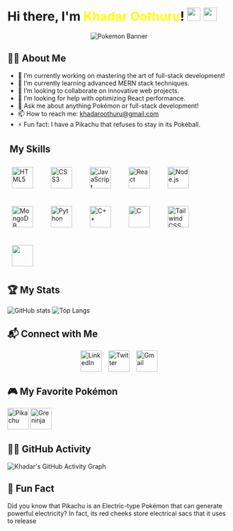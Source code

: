 # Hi there, I'm <span id="name" style="color: yellow;">Khadar Oothuru</span>! <img src="https://www.flaticon.com/free-icon/pikachu_528098?term=pikachu&page=1&position=2&origin=tag&related_id=528098" width="30" height="30" /> <img src="https://www.flaticon.com/free-icon/pokeball_528101?term=pokemon&page=1&position=4&origin=tag&related_id=528101" width="30" height="30" />

<div align="center">
    <img src="https://i.pinimg.com/originals/84/73/30/8473305740daf36cbbb6b2bba9257b83.gif" alt="Pokemon Banner"/>
</div>

## 🧑‍💻 About Me

- 🔭 I’m currently working on mastering the art of full-stack development!
- 🌱 I’m currently learning advanced MERN stack techniques.
- 👯 I’m looking to collaborate on innovative web projects.
- 🤔 I’m looking for help with optimizing React performance.
- 💬 Ask me about anything Pokémon or full-stack development!
- 📫 How to reach me: [khadaroothuru@gmail.com](mailto:khadaroothuru@gmail.com)
- ⚡ Fun fact: I have a Pikachu that refuses to stay in its Pokéball.

## ️ My Skills

<div style="display: flex; flex-wrap: wrap; gap: 20px;">
  <img src="https://camo.githubusercontent.com/a8fe528a97fcc27055ef34a472388c90d1244994222daacd7c0d8bb34ba14a38/68747470733a2f2f63646e2e73696d706c6569636f6e732e6f72672f68746d6c352f453334463236" alt="HTML5" width="48" height="48" style="margin: 10px;">
  <img src="https://camo.githubusercontent.com/00c0d00ee4f178534b6e64fdfcdc87cacb0b17d03c762f84c2257d6a5475c991/68747470733a2f2f63646e2e73696d706c6569636f6e732e6f72672f637373332f313537324236" alt="CSS3" width="48" height="48" style="margin: 10px;">
  <img src="https://camo.githubusercontent.com/925b29852cb5efdf010047c87df3b358bf89aad781be4c7b61aa1ac100fb6e16/68747470733a2f2f63646e2e73696d706c6569636f6e732e6f72672f6a6176617363726970742f463744463145" alt="JavaScript" width="48" height="48" style="margin: 10px;">
  <img src="https://camo.githubusercontent.com/6d2de6085b458639dfeea336711e1507d188cecacceeee91bfd8a53d57959e62/68747470733a2f2f63646e2e73696d706c6569636f6e732e6f72672f72656163742f363144414642" alt="React" width="48" height="48" style="margin: 10px;">
  <img src="https://camo.githubusercontent.com/d2f505dad1aad250d92ce2e205a413e4307881b14b26eeefdaa9910d4ebc6967/68747470733a2f2f63646e2e73696d706c6569636f6e732e6f72672f6e6f6465646f746a732f333339393333" alt="Node.js" width="48" height="48" style="margin: 10px;">
  <img src="https://camo.githubusercontent.com/1147736def331194724c4fc8fef6614f232cf2be4e7efacf98224df429c6868b/68747470733a2f2f63646e2e73696d706c6569636f6e732e6f72672f6d6f6e676f64622f343741323438" alt="MongoDB" width="48" height="48" style="margin: 10px;">
  <img src="https://camo.githubusercontent.com/1e5535e670179d8b8f6cea529e9a0ccf928b0ee43d524b231c73c34f3167a421/68747470733a2f2f63646e2e73696d706c6569636f6e732e6f72672f707974686f6e2f333737364142" alt="Python" width="48" height="48" style="margin: 10px;">
  <img src="https://camo.githubusercontent.com/3e66f325a934b32934f7c5ca9e8d761e113038850efa08de74776a5ae628c0f2/68747470733a2f2f63646e2e73696d706c6569636f6e732e6f72672f63706c7573706c75732f303035393943" alt="C++" width="48" height="48" style="margin: 10px;">
  <img src="https://img.icons8.com/color/48/000000/c-programming.png" alt="C" width="48" height="48" style="margin: 10px;">
  <img src="https://camo.githubusercontent.com/600e29520bb86d7057caba1d8072927e02cab17b203405aa13a6e2c18bdff6a2/68747470733a2f2f63646e2e73696d706c6569636f6e732e6f72672f7461696c77696e646373732f303642364434" alt="Tailwind CSS" width="48" height="48" style="margin: 10px;">
  <img src="https://camo.githubusercontent.com/3066e6c5f3a1cd180e1fa0c8d5c708e3143b604d99e2fe1dd765f77864acf541/68747470733a2f2f63646e2e73696d706c6569636f6e732e6f72672f657870726573732f303030303030" alt="Express.js" width="48" height="48" style="margin: 10px; color:white">
</div>

## 🏆 My Stats

![GitHub stats](https://github-readme-stats.vercel.app/api?username=khadar-oothuru&show_icons=true&theme=synthwave)
![Top Langs](https://github-readme-stats.vercel.app/api/top-langs/?username=khadar-oothuru&layout=compact&theme=synthwave)

## 📬 Connect with Me

<div style="display: flex; gap: 15px; justify-content: center;">
    <a href="https://www.linkedin.com/in/khadar-oothuru-bb36882ab/"><img src="https://img.icons8.com/ios-filled/50/000000/linkedin.png" alt="LinkedIn" width="48" height="48"></a>
    <a href="https://twitter.com/KhadarOothru"><img src="https://img.icons8.com/ios-filled/50/000000/twitter.png" alt="Twitter" width="48" height="48"></a>
    <a href="mailto:khadaroothuru@gmail.com"><img src="https://img.icons8.com/ios-filled/50/000000/gmail.png" alt="Gmail" width="48" height="48"></a>
</div>

## 🎮 My Favorite Pokémon

<img src="https://img.icons8.com/color/48/000000/pikachu-pokemon.png" alt="Pikachu" width="48" height="48"> 
<img src="https://img.icons8.com/color/48/000000/greninja.png" alt="Greninja" width="48" height="48">

## 🐱‍🏍 GitHub Activity

![Khadar's GitHub Activity Graph](https://activity-graph.herokuapp.com/graph?username=khadar-oothuru&theme=tokyo-night)

## 🥳 Fun Fact

Did you know that Pikachu is an Electric-type Pokémon that can generate powerful electricity? In fact, its red cheeks store electrical sacs that it uses to release
